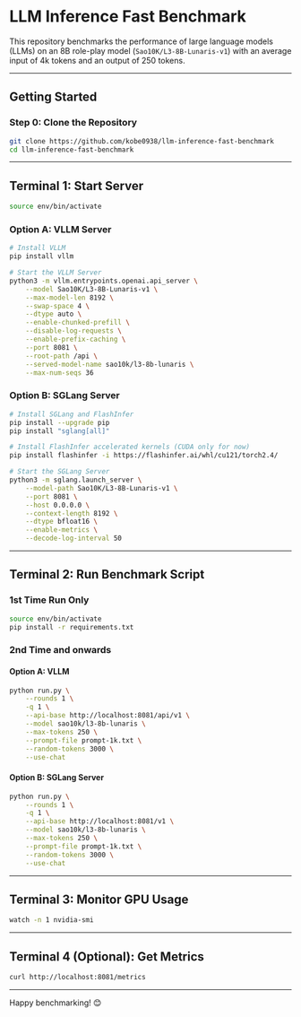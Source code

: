 # LLM Inference Fast Benchmark

This repository benchmarks the performance of large language models (LLMs) on an 8B role-play model (`Sao10K/L3-8B-Lunaris-v1`) with an average input of 4k tokens and an output of 250 tokens.

---

## Getting Started

### Step 0: Clone the Repository

```bash
git clone https://github.com/kobe0938/llm-inference-fast-benchmark
cd llm-inference-fast-benchmark
```

---

## Terminal 1: Start Server

```bash
source env/bin/activate
```

### Option A: VLLM Server

```bash
# Install VLLM
pip install vllm

# Start the VLLM Server
python3 -m vllm.entrypoints.openai.api_server \
    --model Sao10K/L3-8B-Lunaris-v1 \
    --max-model-len 8192 \
    --swap-space 4 \
    --dtype auto \
    --enable-chunked-prefill \
    --disable-log-requests \
    --enable-prefix-caching \
    --port 8081 \
    --root-path /api \
    --served-model-name sao10k/l3-8b-lunaris \
    --max-num-seqs 36
```

### Option B: SGLang Server

```bash
# Install SGLang and FlashInfer
pip install --upgrade pip
pip install "sglang[all]"

# Install FlashInfer accelerated kernels (CUDA only for now)
pip install flashinfer -i https://flashinfer.ai/whl/cu121/torch2.4/

# Start the SGLang Server
python3 -m sglang.launch_server \
    --model-path Sao10K/L3-8B-Lunaris-v1 \
    --port 8081 \
    --host 0.0.0.0 \
    --context-length 8192 \
    --dtype bfloat16 \
    --enable-metrics \
    --decode-log-interval 50
```

---

## Terminal 2: Run Benchmark Script

### 1st Time Run Only

```bash
source env/bin/activate
pip install -r requirements.txt
```

### 2nd Time and onwards

#### Option A: VLLM

```bash
python run.py \
    --rounds 1 \
    -q 1 \
    --api-base http://localhost:8081/api/v1 \
    --model sao10k/l3-8b-lunaris \
    --max-tokens 250 \
    --prompt-file prompt-1k.txt \
    --random-tokens 3000 \
    --use-chat
```

#### Option B: SGLang Server

```bash
python run.py \
    --rounds 1 \
    -q 1 \
    --api-base http://localhost:8081/v1 \
    --model sao10k/l3-8b-lunaris \
    --max-tokens 250 \
    --prompt-file prompt-1k.txt \
    --random-tokens 3000 \
    --use-chat
```

---

## Terminal 3: Monitor GPU Usage

```bash
watch -n 1 nvidia-smi
```

---

## Terminal 4 (Optional): Get Metrics

```bash
curl http://localhost:8081/metrics
```

---

Happy benchmarking! 😊

